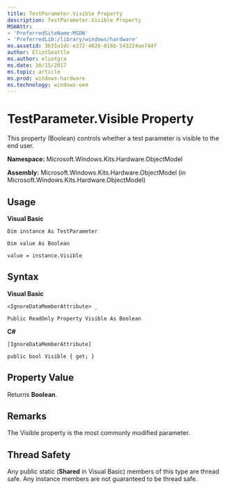 ```yaml
---
title: TestParameter.Visible Property
description: TestParameter.Visible Property
MSHAttr:
- 'PreferredSiteName:MSDN'
- 'PreferredLib:/library/windows/hardware'
ms.assetid: 3631a1dc-e372-4626-816b-543224ae744f
author: EliotSeattle
ms.author: eliotgra
ms.date: 10/15/2017
ms.topic: article
ms.prod: windows-hardware
ms.technology: windows-oem
---
```


# TestParameter.Visible Property


This property (Boolean) controls whether a test parameter is visible to the end user.

**Namespace:** Microsoft.Windows.Kits.Hardware.ObjectModel

**Assembly:** Microsoft.Windows.Kits.Hardware.ObjectModel (in Microsoft.Windows.Kits.Hardware.ObjectModel)

## <span id="Usage"></span><span id="usage"></span><span id="USAGE"></span>Usage


**Visual Basic**

`Dim instance As TestParameter`

`Dim value As Boolean`

`value = instance.Visible`

## <span id="Syntax"></span><span id="syntax"></span><span id="SYNTAX"></span>Syntax


**Visual Basic**

`<IgnoreDataMemberAttribute> _`

`Public ReadOnly Property Visible As Boolean`

**C#**

`[IgnoreDataMemberAttribute]`

`public bool Visible { get; }`

## <span id="Property_Value"></span><span id="property_value"></span><span id="PROPERTY_VALUE"></span>Property Value


Returns **Boolean**.

## <span id="Remarks"></span><span id="remarks"></span><span id="REMARKS"></span>Remarks


The Visible property is the most commonly modified parameter.

## <span id="Thread_Safety"></span><span id="thread_safety"></span><span id="THREAD_SAFETY"></span>Thread Safety


Any public static (**Shared** in Visual Basic) members of this type are thread safe. Any instance members are not guaranteed to be thread safe.

 

 






